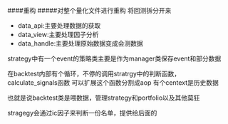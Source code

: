 ####重构
#####对整个量化文件进行重构
将回测拆分开来
- data_api:主要处理数据的获取
- data_view:主要处理因子分析
- data_handle:主要处理原始数据变成会测数据


strategy中有一个event的策略类主要是作为manager类保存event和部分数据



在backtest内部有个循环，不停的调用stratrgy中的判断函数，
calculate_signals函数
可以扩展这个函数分割成aop
有个centext是历史数据

也就是说backtest类是喂数据，管理strategy和portfolio以及其他莫狂

stragegy会通过ic因子来判断一份名单，提供给后面的